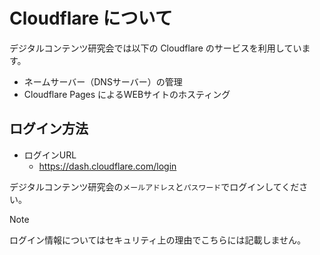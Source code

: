 # Cloudflare について

デジタルコンテンツ研究会では以下の Cloudflare のサービスを利用しています。

- ネームサーバー（DNSサーバー）の管理
- Cloudflare Pages によるWEBサイトのホスティング

## ログイン方法

- ログインURL
  - https://dash.cloudflare.com/login


デジタルコンテンツ研究会の`メールアドレス`と`パスワード`でログインしてください。
> [!NOTE]
> ログイン情報についてはセキュリティ上の理由でこちらには記載しません。
